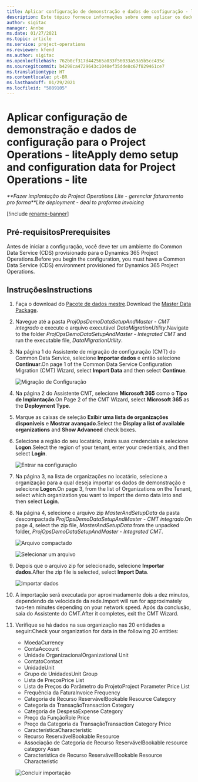 ```yaml
---
title: Aplicar configuração de demonstração e dados de configuração - lite
description: Este tópico fornece informações sobre como aplicar os dados de configuração e instalação de demonstração para Project Operations.
author: sigitac
manager: Annbe
ms.date: 01/27/2021
ms.topic: article
ms.service: project-operations
ms.reviewer: kfend
ms.author: sigitac
ms.openlocfilehash: 762b0cf317d442565a033f56033a53a5b5cc435c
ms.sourcegitcommit: b4298ca4729643c1040ef35dde8c67f829461ce7
ms.translationtype: HT
ms.contentlocale: pt-BR
ms.lasthandoff: 01/29/2021
ms.locfileid: "5089105"
---
```

# <a name="apply-demo-setup-and-configuration-data-for-project-operations---lite"></a><span data-ttu-id="43030-103">Aplicar configuração de demonstração e dados de configuração para o Project Operations - lite</span><span class="sxs-lookup"><span data-stu-id="43030-103">Apply demo setup and configuration data for Project Operations - lite</span></span> 

<span data-ttu-id="43030-104">_\*\*Fazer implantação do Project Operations Lite - gerenciar faturamento pro forma_</span><span class="sxs-lookup"><span data-stu-id="43030-104">_\*\*Lite deployment - deal to proforma invoicing_</span></span>

[!include [rename-banner](~/includes/cc-data-platform-banner.md)]

## <a name="prerequisites"></a><span data-ttu-id="43030-105">Pré-requisitos</span><span class="sxs-lookup"><span data-stu-id="43030-105">Prerequisites</span></span>

<span data-ttu-id="43030-106">Antes de iniciar a configuração, você deve ter um ambiente do Common Data Service (CDS) provisionado para o Dynamics 365 Project Operations.</span><span class="sxs-lookup"><span data-stu-id="43030-106">Before you begin the configuration, you must have a Common Data Service (CDS) environment provisioned for Dynamics 365 Project Operations.</span></span>


## <a name="instructions"></a><span data-ttu-id="43030-107">Instruções</span><span class="sxs-lookup"><span data-stu-id="43030-107">Instructions</span></span>

1. <span data-ttu-id="43030-108">Faça o download do [Pacote de dados mestre](https://download.microsoft.com/download/3/4/1/341bf279-a64f-4baa-af31-ce624859b518/ProjOpsSampleSetupData%20-%20CE%20only%20CMT.zip).</span><span class="sxs-lookup"><span data-stu-id="43030-108">Download the [Master Data Package](https://download.microsoft.com/download/3/4/1/341bf279-a64f-4baa-af31-ce624859b518/ProjOpsSampleSetupData%20-%20CE%20only%20CMT.zip).</span></span> 
2. <span data-ttu-id="43030-109">Navegue até a pasta *ProjOpsDemoDataSetupAndMaster - CMT integrado* e execute o arquivo executável *DataMigrationUtility*.</span><span class="sxs-lookup"><span data-stu-id="43030-109">Navigate to the folder *ProjOpsDemoDataSetupAndMaster - Integrated CMT* and run the executable file, *DataMigrationUtility*.</span></span>
3. <span data-ttu-id="43030-110">Na página 1 do Assistente de migração de configuração (CMT) do Common Data Service, selecione **Importar dados** e então selecione **Continuar**.</span><span class="sxs-lookup"><span data-stu-id="43030-110">On page 1 of the Common Data Service Configuration Migration (CMT) Wizard, select **Import Data** and then select **Continue**.</span></span>

    ![Migração de Configuração](./media/1ConfigurationMigration.png)

4. <span data-ttu-id="43030-112">Na página 2 do Assistente CMT, selecione **Microsoft 365** como o **Tipo de Implantação**.</span><span class="sxs-lookup"><span data-stu-id="43030-112">On Page 2 of the CMT Wizard, select **Microsoft 365** as the **Deployment Type**.</span></span>
5. <span data-ttu-id="43030-113">Marque as caixas de seleção **Exibir uma lista de organizações disponíveis** e **Mostrar avançado**.</span><span class="sxs-lookup"><span data-stu-id="43030-113">Select the **Display a list of available organizations** and **Show Advanced** check boxes.</span></span>
6. <span data-ttu-id="43030-114">Selecione a região do seu locatário, insira suas credenciais e selecione **Logon**.</span><span class="sxs-lookup"><span data-stu-id="43030-114">Select the region of your tenant, enter your credentials, and then select **Login**.</span></span>

   ![Entrar na configuração](./media/2ConfigurationSignin.png)

7. <span data-ttu-id="43030-116">Na página 3, na lista de organizações no locatário, selecione a organização para a qual deseja importar os dados de demonstração e selecione **Logon**.</span><span class="sxs-lookup"><span data-stu-id="43030-116">On page 3, from the list of Organizations on the Tenant, select which organization you want to import the demo data into and then select **Login**.</span></span>
8. <span data-ttu-id="43030-117">Na página 4, selecione o arquivo zip *MasterAndSetupData* da pasta descompactada *ProjOpsDemoDataSetupAndMaster - CMT integrado*.</span><span class="sxs-lookup"><span data-stu-id="43030-117">On page 4, select the zip file, *MasterAndSetupData* from the unpacked folder, *ProjOpsDemoDataSetupAndMaster - Integrated CMT*.</span></span>

   ![Arquivo compactado](./media/3ZipFile.png)

   ![Selecionar um arquivo](./media/4SelectAFile.png)

9. <span data-ttu-id="43030-120">Depois que o arquivo zip for selecionado, selecione **Importar dados**.</span><span class="sxs-lookup"><span data-stu-id="43030-120">After the zip file is selected, select **Import Data**.</span></span>

   ![Importar dados](./media/5ImportData.png)

10. <span data-ttu-id="43030-122">A importação será executada por aproximadamente dois a dez minutos, dependendo da velocidade da rede.</span><span class="sxs-lookup"><span data-stu-id="43030-122">Import will run for approximately two-ten minutes depending on your network speed.</span></span> <span data-ttu-id="43030-123">Após da conclusão, saia do Assistente do CMT.</span><span class="sxs-lookup"><span data-stu-id="43030-123">After it completes, exit the CMT Wizard.</span></span> 
11. <span data-ttu-id="43030-124">Verifique se há dados na sua organização nas 20 entidades a seguir:</span><span class="sxs-lookup"><span data-stu-id="43030-124">Check your organization for data in the following 20 entities:</span></span>

    -   <span data-ttu-id="43030-125">Moeda</span><span class="sxs-lookup"><span data-stu-id="43030-125">Currency</span></span>
    -   <span data-ttu-id="43030-126">Conta</span><span class="sxs-lookup"><span data-stu-id="43030-126">Account</span></span>
    -   <span data-ttu-id="43030-127">Unidade Organizacional</span><span class="sxs-lookup"><span data-stu-id="43030-127">Organizational Unit</span></span>
    -   <span data-ttu-id="43030-128">Contato</span><span class="sxs-lookup"><span data-stu-id="43030-128">Contact</span></span>
    -   <span data-ttu-id="43030-129">Unidade</span><span class="sxs-lookup"><span data-stu-id="43030-129">Unit</span></span>
    -   <span data-ttu-id="43030-130">Grupo de Unidades</span><span class="sxs-lookup"><span data-stu-id="43030-130">Unit Group</span></span>
    -   <span data-ttu-id="43030-131">Lista de Preços</span><span class="sxs-lookup"><span data-stu-id="43030-131">Price List</span></span>
    -   <span data-ttu-id="43030-132">Lista de Preços do Parâmetro do Projeto</span><span class="sxs-lookup"><span data-stu-id="43030-132">Project Parameter Price List</span></span> 
    -   <span data-ttu-id="43030-133">Frequência da Fatura</span><span class="sxs-lookup"><span data-stu-id="43030-133">Invoice Frequency</span></span>
    -   <span data-ttu-id="43030-134">Categoria de Recurso Reservável</span><span class="sxs-lookup"><span data-stu-id="43030-134">Bookable Resource Category</span></span>
    -   <span data-ttu-id="43030-135">Categoria da Transação</span><span class="sxs-lookup"><span data-stu-id="43030-135">Transaction Category</span></span>
    -   <span data-ttu-id="43030-136">Categoria de Despesa</span><span class="sxs-lookup"><span data-stu-id="43030-136">Expense Category</span></span>
    -   <span data-ttu-id="43030-137">Preço da Função</span><span class="sxs-lookup"><span data-stu-id="43030-137">Role Price</span></span>
    -   <span data-ttu-id="43030-138">Preço da Categoria da Transação</span><span class="sxs-lookup"><span data-stu-id="43030-138">Transaction Category Price</span></span>
    -   <span data-ttu-id="43030-139">Característica</span><span class="sxs-lookup"><span data-stu-id="43030-139">Characteristic</span></span>
    -   <span data-ttu-id="43030-140">Recurso Reservável</span><span class="sxs-lookup"><span data-stu-id="43030-140">Bookable Resource</span></span>
    -   <span data-ttu-id="43030-141">Associação de Categoria de Recurso Reservável</span><span class="sxs-lookup"><span data-stu-id="43030-141">Bookable resource category Assn</span></span>
    -   <span data-ttu-id="43030-142">Característica de Recurso Reservável</span><span class="sxs-lookup"><span data-stu-id="43030-142">Bookable Resource Characteristic</span></span>

    ![Concluir importação](./media/6CompleteImport.png)
